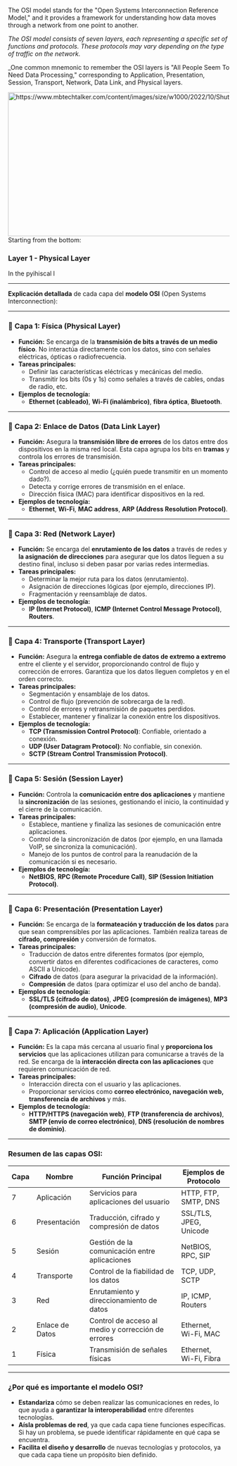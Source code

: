 The OSI model stands for the "Open Systems Interconnection Reference Model," and it provides a framework for understanding how data moves through a network from one point to another.

_The OSI model consists of seven layers, each representing a specific set of functions and protocols. These protocols may vary depending on the type of traffic on the network._

_One common mnemonic to remember the OSI layers is "All People Seem To Need Data Processing," corresponding to Application, Presentation, Session, Transport, Network, Data Link, and Physical layers.


<img src="https://www.mbtechtalker.com/content/images/size/w1000/2022/10/Shutterstock_2160088225-2.jpg" alt="https://www.mbtechtalker.com/content/images/size/w1000/2022/10/Shutterstock_2160088225-2.jpg" width="760" height="327" class="shrinkToFit">
Starting from the bottom:

### Layer 1 - Physical Layer

In the pyihiscal l



---

**Explicación detallada** de cada capa del **modelo OSI** (Open Systems Interconnection):

---

### 🔹 **Capa 1: Física (Physical Layer)**

- **Función:** Se encarga de la **transmisión de bits a través de un medio físico**. No interactúa directamente con los datos, sino con señales eléctricas, ópticas o radiofrecuencia.
- **Tareas principales:**
    - Definir las características eléctricas y mecánicas del medio.
    - Transmitir los bits (0s y 1s) como señales a través de cables, ondas de radio, etc.
- **Ejemplos de tecnología:**
    - **Ethernet (cableado)**, **Wi-Fi (inalámbrico)**, **fibra óptica**, **Bluetooth**.

---

### 🔹 **Capa 2: Enlace de Datos (Data Link Layer)**

- **Función:** Asegura la **transmisión libre de errores** de los datos entre dos dispositivos en la misma red local. Esta capa agrupa los bits en **tramas** y controla los errores de transmisión.
- **Tareas principales:**
    - Control de acceso al medio (¿quién puede transmitir en un momento dado?).
    - Detecta y corrige errores de transmisión en el enlace.
    - Dirección física (MAC) para identificar dispositivos en la red.
- **Ejemplos de tecnología:**
    - **Ethernet**, **Wi-Fi**, **MAC address**, **ARP (Address Resolution Protocol)**.

---

### 🔹 **Capa 3: Red (Network Layer)**

- **Función:** Se encarga del **enrutamiento de los datos** a través de redes y **la asignación de direcciones** para asegurar que los datos lleguen a su destino final, incluso si deben pasar por varias redes intermedias.
- **Tareas principales:**
    - Determinar la mejor ruta para los datos (enrutamiento).
    - Asignación de direcciones lógicas (por ejemplo, direcciones IP).
    - Fragmentación y reensamblaje de datos.
- **Ejemplos de tecnología:**
    - **IP (Internet Protocol)**, **ICMP (Internet Control Message Protocol)**, **Routers**.

---

### 🔹 **Capa 4: Transporte (Transport Layer)**

- **Función:** Asegura la **entrega confiable de datos de extremo a extremo** entre el cliente y el servidor, proporcionando control de flujo y corrección de errores. Garantiza que los datos lleguen completos y en el orden correcto.
- **Tareas principales:**
    - Segmentación y ensamblaje de los datos.
    - Control de flujo (prevención de sobrecarga de la red).
    - Control de errores y retransmisión de paquetes perdidos.
    - Establecer, mantener y finalizar la conexión entre los dispositivos.
- **Ejemplos de tecnología:**
    - **TCP (Transmission Control Protocol)**: Confiable, orientado a conexión.
    - **UDP (User Datagram Protocol)**: No confiable, sin conexión.
    - **SCTP (Stream Control Transmission Protocol)**.

---

### 🔹 **Capa 5: Sesión (Session Layer)**

- **Función:** Controla la **comunicación entre dos aplicaciones** y mantiene la **sincronización** de las sesiones, gestionando el inicio, la continuidad y el cierre de la comunicación.
- **Tareas principales:**
    - Establece, mantiene y finaliza las sesiones de comunicación entre aplicaciones.
    - Control de la sincronización de datos (por ejemplo, en una llamada VoIP, se sincroniza la comunicación).
    - Manejo de los puntos de control para la reanudación de la comunicación si es necesario.
- **Ejemplos de tecnología:**
    - **NetBIOS**, **RPC (Remote Procedure Call)**, **SIP (Session Initiation Protocol)**.

---

### 🔹 **Capa 6: Presentación (Presentation Layer)**

- **Función:** Se encarga de la **formateación y traducción de los datos** para que sean comprensibles por las aplicaciones. También realiza tareas de **cifrado, compresión** y conversión de formatos.
- **Tareas principales:**
    - Traducción de datos entre diferentes formatos (por ejemplo, convertir datos en diferentes codificaciones de caracteres, como ASCII a Unicode).
    - **Cifrado** de datos (para asegurar la privacidad de la información).
    - **Compresión** de datos (para optimizar el uso del ancho de banda).
- **Ejemplos de tecnología:**
    - **SSL/TLS (cifrado de datos)**, **JPEG (compresión de imágenes)**, **MP3 (compresión de audio)**, **Unicode**.

---

### 🔹 **Capa 7: Aplicación (Application Layer)**

- **Función:** Es la capa más cercana al usuario final y **proporciona los servicios** que las aplicaciones utilizan para comunicarse a través de la red. Se encarga de la **interacción directa con las aplicaciones** que requieren comunicación de red.
- **Tareas principales:**
    - Interacción directa con el usuario y las aplicaciones.
    - Proporcionar servicios como **correo electrónico, navegación web, transferencia de archivos** y más.
- **Ejemplos de tecnología:**
    - **HTTP/HTTPS (navegación web)**, **FTP (transferencia de archivos)**, **SMTP (envío de correo electrónico)**, **DNS (resolución de nombres de dominio)**.

---

### **Resumen de las capas OSI:**

|Capa|Nombre|Función Principal|Ejemplos de Protocolo|
|---|---|---|---|
|7|Aplicación|Servicios para aplicaciones del usuario|HTTP, FTP, SMTP, DNS|
|6|Presentación|Traducción, cifrado y compresión de datos|SSL/TLS, JPEG, Unicode|
|5|Sesión|Gestión de la comunicación entre aplicaciones|NetBIOS, RPC, SIP|
|4|Transporte|Control de la fiabilidad de los datos|TCP, UDP, SCTP|
|3|Red|Enrutamiento y direccionamiento de datos|IP, ICMP, Routers|
|2|Enlace de Datos|Control de acceso al medio y corrección de errores|Ethernet, Wi-Fi, MAC|
|1|Física|Transmisión de señales físicas|Ethernet, Wi-Fi, Fibra|

---

### **¿Por qué es importante el modelo OSI?**

- **Estandariza** cómo se deben realizar las comunicaciones en redes, lo que ayuda a **garantizar la interoperabilidad** entre diferentes tecnologías.
- **Aísla problemas de red**, ya que cada capa tiene funciones específicas. Si hay un problema, se puede identificar rápidamente en qué capa se encuentra.
- **Facilita el diseño y desarrollo** de nuevas tecnologías y protocolos, ya que cada capa tiene un propósito bien definido.

